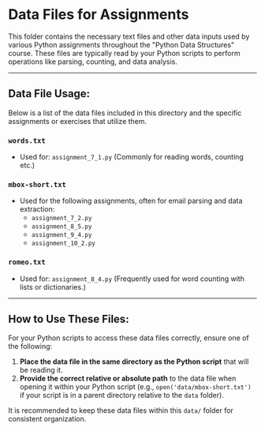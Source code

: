 # Data Files for Assignments

This folder contains the necessary text files and other data inputs used by various Python assignments throughout the "Python Data Structures" course. These files are typically read by your Python scripts to perform operations like parsing, counting, and data analysis.

---

## Data File Usage:

Below is a list of the data files included in this directory and the specific assignments or exercises that utilize them.

### `words.txt`

* Used for: `assignment_7_1.py` (Commonly for reading words, counting etc.)

### `mbox-short.txt`

* Used for the following assignments, often for email parsing and data extraction:
    * `assignment_7_2.py`
    * `assignment_8_5.py`
    * `assignment_9_4.py`
    * `assignment_10_2.py`

### `romeo.txt`

* Used for: `assignment_8_4.py` (Frequently used for word counting with lists or dictionaries.)

---

## How to Use These Files:

For your Python scripts to access these data files correctly, ensure one of the following:

1.  **Place the data file in the same directory as the Python script** that will be reading it.
2.  **Provide the correct relative or absolute path** to the data file when opening it within your Python script (e.g., `open('data/mbox-short.txt')` if your script is in a parent directory relative to the `data` folder).

It is recommended to keep these data files within this `data/` folder for consistent organization.